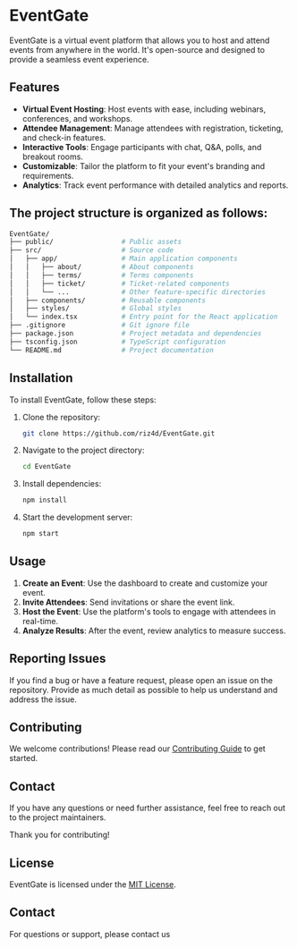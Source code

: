 # EventGate

EventGate is a virtual event platform that allows you to host and attend events from anywhere in the world. It's open-source and designed to provide a seamless event experience.

## Features

- **Virtual Event Hosting**: Host events with ease, including webinars, conferences, and workshops.
- **Attendee Management**: Manage attendees with registration, ticketing, and check-in features.
- **Interactive Tools**: Engage participants with chat, Q&A, polls, and breakout rooms.
- **Customizable**: Tailor the platform to fit your event's branding and requirements.
- **Analytics**: Track event performance with detailed analytics and reports.

## The project structure is organized as follows:

```sh
EventGate/
├── public/                 # Public assets
├── src/                    # Source code
│   ├── app/                # Main application components
│   │   ├── about/          # About components
│   │   ├── terms/          # Terms components
│   │   ├── ticket/         # Ticket-related components
│   │   └── ...             # Other feature-specific directories
│   ├── components/         # Reusable components
│   ├── styles/             # Global styles
│   └── index.tsx           # Entry point for the React application
├── .gitignore              # Git ignore file
├── package.json            # Project metadata and dependencies
├── tsconfig.json           # TypeScript configuration
└── README.md               # Project documentation
```


## Installation

To install EventGate, follow these steps:

1. Clone the repository:
    ```bash
    git clone https://github.com/riz4d/EventGate.git
    ```
2. Navigate to the project directory:
    ```bash
    cd EventGate
    ```
3. Install dependencies:
    ```bash
    npm install
    ```
4. Start the development server:
    ```bash
    npm start
    ```

## Usage

1. **Create an Event**: Use the dashboard to create and customize your event.
2. **Invite Attendees**: Send invitations or share the event link.
3. **Host the Event**: Use the platform's tools to engage with attendees in real-time.
4. **Analyze Results**: After the event, review analytics to measure success.


## Reporting Issues

If you find a bug or have a feature request, please open an issue on the repository. Provide as much detail as possible to help us understand and address the issue.

## Contributing

We welcome contributions! Please read our [Contributing Guide](CONTRIBUTING.md) to get started.


## Contact

If you have any questions or need further assistance, feel free to reach out to the project maintainers.

Thank you for contributing!

## License

EventGate is licensed under the [MIT License](LICENSE).

## Contact

For questions or support, please contact us

